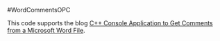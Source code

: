 #WordCommentsOPC

This code supports the blog [C++ Console Application to Get Comments from a Microsoft Word File](http://blog.travelmarx.com/2011/03/c-console-application-to-get-comments.html).